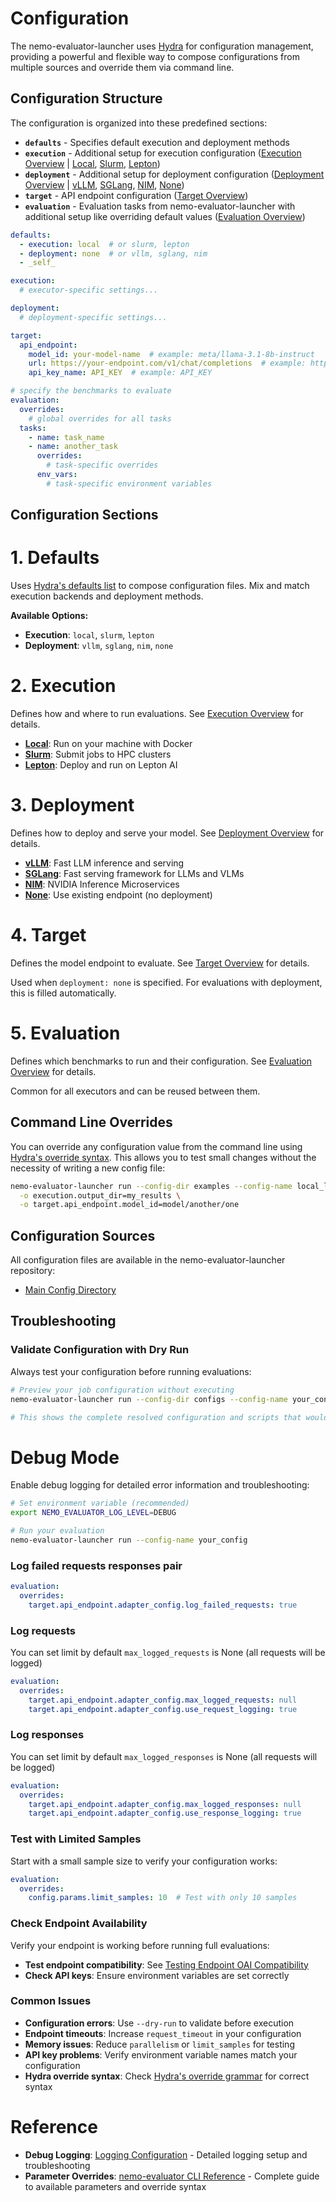 # Configuration

The nemo-evaluator-launcher uses [Hydra](https://hydra.cc/docs/intro/) for configuration management, providing a powerful and flexible way to compose configurations from multiple sources and override them via command line.

## Configuration Structure

The configuration is organized into these predefined sections:

- **`defaults`** - Specifies default execution and deployment methods
- **`execution`** - Additional setup for execution configuration ([Execution Overview](execution/index.md) | [Local](execution/local.md), [Slurm](execution/slurm.md), [Lepton](execution/lepton.md))
- **`deployment`** - Additional setup for deployment configuration ([Deployment Overview](deployment/index.md) | [vLLM](deployment/vllm.md), [SGLang](deployment/sglang.md), [NIM](deployment/nim.md), [None](deployment/none.md))
- **`target`** - API endpoint configuration ([Target Overview](nemo-evaluator-launcher/configuration/target/index.md))
- **`evaluation`** - Evaluation tasks from nemo-evaluator-launcher with additional setup like overriding default values ([Evaluation Overview](evaluation/index.md))

```yaml
defaults:
  - execution: local  # or slurm, lepton
  - deployment: none  # or vllm, sglang, nim
  - _self_

execution:
  # executor-specific settings...

deployment:
  # deployment-specific settings...

target:
  api_endpoint:
    model_id: your-model-name  # example: meta/llama-3.1-8b-instruct
    url: https://your-endpoint.com/v1/chat/completions  # example: https://integrate.api.nvidia.com/v1/chat/completions
    api_key_name: API_KEY  # example: API_KEY

# specify the benchmarks to evaluate
evaluation:
  overrides:
    # global overrides for all tasks
  tasks:
    - name: task_name
    - name: another_task
      overrides:
        # task-specific overrides
      env_vars:
        # task-specific environment variables
```

## Configuration Sections

# 1. Defaults
Uses [Hydra's defaults list](https://hydra.cc/docs/advanced/defaults_list/) to compose configuration files. Mix and match execution backends and deployment methods.

**Available Options:**
- **Execution**: `local`, `slurm`, `lepton`
- **Deployment**: `vllm`, `sglang`, `nim`, `none`

# 2. Execution
Defines how and where to run evaluations. See [Execution Overview](execution/index.md) for details.

- **[Local](execution/local.md)**: Run on your machine with Docker
- **[Slurm](execution/slurm.md)**: Submit jobs to HPC clusters
- **[Lepton](execution/lepton.md)**: Deploy and run on Lepton AI

# 3. Deployment
Defines how to deploy and serve your model. See [Deployment Overview](deployment/index.md) for details.

- **[vLLM](deployment/vllm.md)**: Fast LLM inference and serving
- **[SGLang](deployment/sglang.md)**: Fast serving framework for LLMs and VLMs
- **[NIM](deployment/nim.md)**: NVIDIA Inference Microservices
- **[None](deployment/none.md)**: Use existing endpoint (no deployment)

# 4. Target
Defines the model endpoint to evaluate. See [Target Overview](nemo-evaluator-launcher/configuration/target/index.md) for details.

Used when `deployment: none` is specified. For evaluations with deployment, this is filled automatically.

# 5. Evaluation
Defines which benchmarks to run and their configuration. See [Evaluation Overview](evaluation/index.md) for details.

Common for all executors and can be reused between them.


## Command Line Overrides 

You can override any configuration value from the command line using [Hydra's override syntax](https://hydra.cc/docs/advanced/override_grammar/basic/). This allows you to test small changes without the necessity of writing a new config file:

```bash
nemo-evaluator-launcher run --config-dir examples --config-name local_llama_3_1_8b_instruct \
  -o execution.output_dir=my_results \
  -o target.api_endpoint.model_id=model/another/one
```

## Configuration Sources

All configuration files are available in the nemo-evaluator-launcher repository:
- [Main Config Directory](../../../../packages/nemo-evaluator-launcher/src/nemo_evaluator_launcher/configs)

## Troubleshooting

### Validate Configuration with Dry Run
Always test your configuration before running evaluations:

```bash
# Preview your job configuration without executing
nemo-evaluator-launcher run --config-dir configs --config-name your_config --dry-run

# This shows the complete resolved configuration and scripts that would be generated
```

# Debug Mode
Enable debug logging for detailed error information and troubleshooting:

```bash
# Set environment variable (recommended)
export NEMO_EVALUATOR_LOG_LEVEL=DEBUG

# Run your evaluation
nemo-evaluator-launcher run --config-name your_config
```

### Log failed requests responses pair 

```yaml
evaluation:
  overrides:
    target.api_endpoint.adapter_config.log_failed_requests: true
```

### Log requests
You can set limit by default `max_logged_requests` is None (all requests will be logged)

```yaml
evaluation:
  overrides:
    target.api_endpoint.adapter_config.max_logged_requests: null 
    target.api_endpoint.adapter_config.use_request_logging: true 
```


### Log responses

You can set limit by default `max_logged_responses` is None (all requests will be logged)

```yaml
evaluation:
  overrides:
    target.api_endpoint.adapter_config.max_logged_responses: null 
    target.api_endpoint.adapter_config.use_response_logging: true 
```


### Test with Limited Samples
Start with a small sample size to verify your configuration works:

```yaml
evaluation:
  overrides:
    config.params.limit_samples: 10  # Test with only 10 samples
```

### Check Endpoint Availability
Verify your endpoint is working before running full evaluations:

- **Test endpoint compatibility**: See [Testing Endpoint OAI Compatibility](../tutorials/deployments/testing-endpoint-oai-compatibility.md)
- **Check API keys**: Ensure environment variables are set correctly

### Common Issues
- **Configuration errors**: Use `--dry-run` to validate before execution
- **Endpoint timeouts**: Increase `request_timeout` in your configuration
- **Memory issues**: Reduce `parallelism` or `limit_samples` for testing
- **API key problems**: Verify environment variable names match your configuration
- **Hydra override syntax**: Check [Hydra's override grammar](https://hydra.cc/docs/advanced/override_grammar/basic/) for correct syntax

# Reference
- **Debug Logging**: [Logging Configuration](../../nemo-evaluator/reference/logging.md) - Detailed logging setup and troubleshooting
- **Parameter Overrides**: [nemo-evaluator CLI Reference](../../nemo-evaluator/reference/cli.md#parameter-overrides) - Complete guide to available parameters and override syntax
